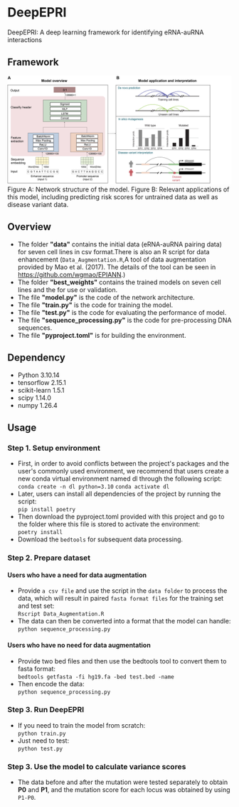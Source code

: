 # DeepEPRI
DeepEPRI: A  deep learning framework for identifying eRNA-auRNA interactions
## Framework
![image](https://github.com/WMU-SuLab/DeepEPRI/blob/main/images/workflow.jpg)\
Figure A: Network structure of the model. Figure B: Relevant applications of this model, including predicting risk scores for untrained data as well as disease variant data.
## Overview
* The folder __"data"__ contains the initial data (eRNA-auRNA pairing data) for seven cell lines in csv format.There is also an R script for data enhancement (`Data_Augmentation.R`,A tool of data augmentation provided by Mao et al. (2017). The details of the tool can be seen in https://github.com/wgmao/EPIANN.)
* The folder __"best_weights"__ contains the trained models on seven cell lines and the for use or validation.
* The file __"model.py"__ is the code of the network architecture.
* The file __"train.py"__ is the code for training the model.
* The file __"test.py"__ is the code for evaluating the performance of model.
* The file __"sequence_processing.py"__ is the code for pre-processing DNA sequences.
* The file __"pyproject.toml"__ is for building the environment.
## Dependency
* Python 3.10.14
* tensorflow 2.15.1
* scikit-learn 1.5.1
* scipy 1.14.0
* numpy 1.26.4
## Usage
### Step 1. Setup environment
* First, in order to avoid conflicts between the project's packages and the user's commonly used environment, we recommend that users create a new conda virtual environment named dl through the following script:\
`conda create -n dl python=3.10`
`conda activate dl`
* Later, users can install all dependencies of the project by running the script:\
`pip install poetry`
* Then download the pyproject.toml provided with this project and go to the folder where this file is stored to activate the environment:\
`poetry install`
* Download the `bedtools` for subsequent data processing.
### Step 2. Prepare dataset
#### Users who have a need for data augmentation
* Provide `a csv file` and use the script in the `data folder` to process the data, which will result in paired `fasta format files` for the training set and test set:\
`Rscript Data_Augmentation.R`
* The data can then be converted into a format that the model can handle:\
`python sequence_processing.py`
#### Users who have no need for data augmentation
* Provide two bed files and then use the bedtools tool to convert them to fasta format:\
`bedtools getfasta -fi hg19.fa -bed test.bed -name`
* Then encode the data:\
`python sequence_processing.py`
### Step 3. Run DeepEPRI
* If you need to train the model from scratch:\
`python train.py`
* Just need to test:\
`python test.py`
### Step 3. Use the model to calculate variance scores
* The data before and after the mutation were tested separately to obtain __P0__ and __P1__, and the mutation score for each locus was obtained by using `P1-P0`.

